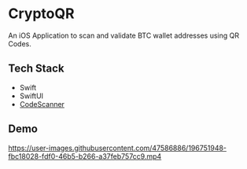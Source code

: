 # CryptoQR
An iOS Application to scan and validate BTC wallet addresses using QR Codes.

## Tech Stack

* Swift
* SwiftUI
* [CodeScanner](https://github.com/twostraws/CodeScanner)

## Demo
https://user-images.githubusercontent.com/47586886/196751948-fbc18028-fdf0-46b5-b266-a37feb757cc9.mp4
